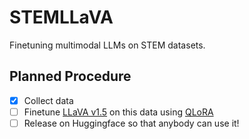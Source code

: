 # STEMLLaVA
Finetuning multimodal LLMs on STEM datasets.
## Planned Procedure
 - [x] Collect data
 - [ ] Finetune [LLaVA v1.5](https://arxiv.org/abs/2310.03744) on this data using [QLoRA](https://arxiv.org/abs/2310.03744)
 - [ ] Release on Huggingface so that anybody can use it!
